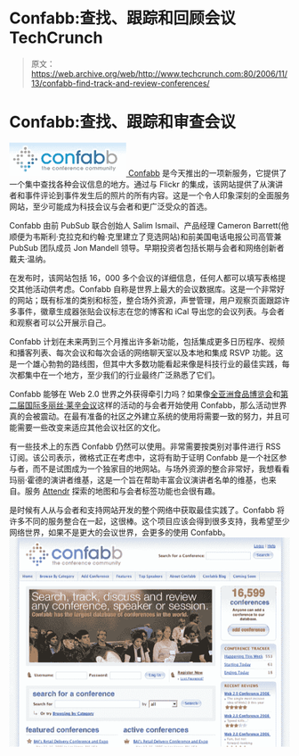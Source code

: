 # Confabb:查找、跟踪和回顾会议 TechCrunch

> 原文：<https://web.archive.org/web/http://www.techcrunch.com:80/2006/11/13/confabb-find-track-and-review-conferences/>

# Confabb:查找、跟踪和审查会议

[![](img/f6f426e732259afdea0f8edf82d6d398.png) ](https://web.archive.org/web/20230124064551/http://www.confabb.com/) [Confabb](https://web.archive.org/web/20230124064551/http://www.confabb.com/) 是今天推出的一项新服务，它提供了一个集中查找各种会议信息的地方。通过与 Flickr 的集成，该网站提供了从演讲者和事件评论到事件发生后的照片的所有内容。这是一个令人印象深刻的全面服务网站，至少可能成为科技会议与会者和更广泛受众的首选。

Confabb 由前 PubSub 联合创始人 Salim Ismail、产品经理 Cameron Barrett(他顺便为韦斯利·克拉克和约翰·克里建立了竞选网站)和前美国电话电报公司高管兼 PubSub 团队成员 Jon Mandell 领导。早期投资者包括长期与会者和网络创新者戴夫·温纳。

在发布时，该网站包括 16，000 多个会议的详细信息，任何人都可以填写表格提交其他活动供考虑。Confabb 自称是世界上最大的会议数据库。这是一个非常好的网站；既有标准的类别和标签，整合场外资源，声誉管理，用户观察页面跟踪许多事件，徽章生成器张贴会议标志在您的博客和 iCal 导出您的会议列表。与会者和观察者可以公开展示自己。

Confabb 计划在未来两到三个月推出许多新功能，包括集成更多日历程序、视频和播客列表、每次会议和每次会话的网络聊天室以及本地和集成 RSVP 功能。这是一个雄心勃勃的路线图，但其中大多数功能看起来像是科技行业的最佳实践，每次都集中在一个地方，至少我们的行业最终广泛熟悉了它们。

Confabb 能够在 Web 2.0 世界之外获得牵引力吗？如果像[全亚洲食品博览会](https://web.archive.org/web/20230124064551/http://www.confabb.com/conferences/1426/details)和[第二届国际多丽丝·莱辛会议](https://web.archive.org/web/20230124064551/http://www.confabb.com/conferences/13342/details)这样的活动的与会者开始使用 Confabb，那么活动世界真的会被震动。在最有准备的社区之外建立系统的使用将需要一致的努力，并且可能需要一些改变来适应其他会议社区的文化。

有一些技术上的东西 Confabb 仍然可以使用。非常需要按类别对事件进行 RSS 订阅。该公司表示，微格式正在考虑中，这将有助于证明 Confabb 是一个社区参与者，而不是试图成为一个独家目的地网站。与场外资源的整合非常好，我想看看玛丽·霍德的演讲者维基，这是一个旨在帮助丰富会议演讲者名单的维基，也来自。服务 [Attendr](https://web.archive.org/web/20230124064551/http://attendr.com/) 探索的地图和与会者标签功能也会很有趣。

是时候有人从与会者和支持网站开发的整个网络中获取最佳实践了。Confabb 将许多不同的服务整合在一起，这很棒。这个项目应该会得到很多支持，我希望至少网络世界，如果不是更大的会议世界，会更多的使用 Confabb。
![](img/2de68b8ecc38b727b54e1f384deac2fb.png)